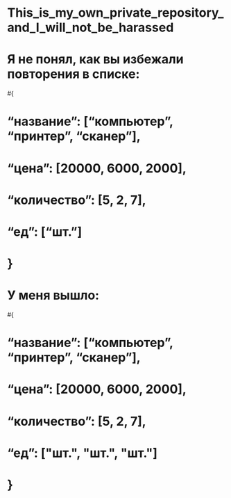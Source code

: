 # This_is_my_own_private_repository_and_I_will_not_be_harassed
# Я не понял, как вы избежали повторения в списке:
#{
# “название”: [“компьютер”, “принтер”, “сканер”],
# “цена”: [20000, 6000, 2000],
# “количество”: [5, 2, 7],
# “ед”: [“шт.”]
# }
# У меня вышло:
#{
# “название”: [“компьютер”, “принтер”, “сканер”],
# “цена”: [20000, 6000, 2000],
# “количество”: [5, 2, 7],
# “ед”: ["шт.", "шт.", "шт."]
# }
